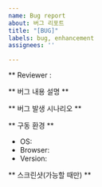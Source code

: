 ```yaml
---
name: Bug report
about: 버그 리포트
title: "[BUG]"
labels: bug, enhancement
assignees: ''

---
```


** Reviewer :

** 버그 내용 설명 **

** 버그 발생 시나리오 **

** 구동 환경 **
 - OS: 
 - Browser: 
 - Version:


** 스크린샷(가능할 때만) **
